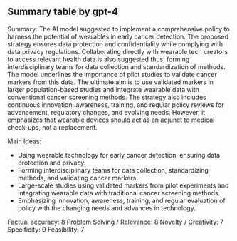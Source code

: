 ## Summary table by gpt-4
Summary: 
The AI model suggested to implement a comprehensive policy to harness the potential of wearables in early cancer detection. The proposed strategy ensures data protection and confidentiality while complying with data privacy regulations. Collaborating directly with wearable tech creators to access relevant health data is also suggested thus, forming interdisciplinary teams for data collection and standardization of methods. The model underlines the importance of pilot studies to validate cancer markers from this data. The ultimate aim is to use validated markers in larger population-based studies and integrate wearable data with conventional cancer screening methods. The strategy also includes continuous innovation, awareness, training, and regular policy reviews for advancement, regulatory changes, and evolving needs. However, it emphasizes that wearable devices should act as an adjunct to medical check-ups, not a replacement.

Main Ideas: 
- Using wearable technology for early cancer detection, ensuring data protection and privacy.
- Forming interdisciplinary teams for data collection, standardizing methods, and validating cancer markers.
- Large-scale studies using validated markers from pilot experiments and integrating wearable data with traditional cancer screening methods.
- Emphasizing innovation, awareness, training, and regular evaluation of policy with the changing needs and advances in technology.

Factual accuracy: 8
Problem Solving / Relevance: 8
Novelty / Creativity: 7
Specificity: 9
Feasibility: 7